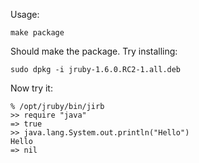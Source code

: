 Usage:

    make package

Should make the package. Try installing:

    sudo dpkg -i jruby-1.6.0.RC2-1.all.deb

Now try it:

    % /opt/jruby/bin/jirb
    >> require "java"
    => true
    >> java.lang.System.out.println("Hello")
    Hello
    => nil

